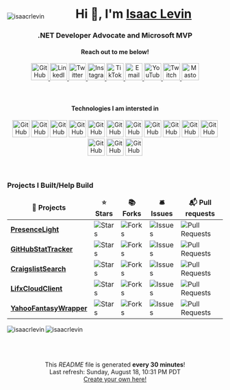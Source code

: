 <div align="center">
  <p style="float:left" align="left">
    <img src="https://komarev.com/ghpvc/?username=isaacrlevin" alt="isaacrlevin" />
  </p>
  <h1>
    Hi 👋, I'm <a href="https://www.isaaclevin.com" rel="me noopener noreffer" target="_blank">Isaac Levin</a>
  </h1>
  <h3>
    .NET Developer Advocate and Microsoft MVP
    </h3>
</div>
<div align="center">
  <h4>Reach out to me below!</h4>
  <a href="https://github.com/isaacrlevin" target="_blank" rel="me noopener noreffer">
    <img height="40" width="40" alt="GitHub" src="https://cdn.simpleicons.org/github/_/white">
  </a>
  <a href="https://linkedin.com/in/isaacrobinlevin" target="_blank" rel="me noopener noreffer">
    <img height="40" width="40" alt="LinkedIn" src="https://cdn.simpleicons.org/linkedin/_/white">
  </a>
  <a href="https://twitter.com/isaacrlevin" target="_blank" rel="me noopener noreffer">
    <img height="40" width="40" alt="Twitter" src="https://cdn.simpleicons.org/twitter/_/white">
  </a>
  <a href="https://www.instagram.com/isaacrlevin/" target="_blank" rel="me noopener noreffer">
    <img height="40" width="40" alt="Instagram" src="https://cdn.simpleicons.org/instagram/_/white">
  </a>
  <a href="https://www.tiktok.com/@isaacrlevin/" target="_blank" rel="me noopener noreffer">
    <img height="40" width="40" alt="TikTok" src="https://cdn.simpleicons.org/tiktok/_/white">
  </a>
  <a href="mailto:isaac@isaaclevin.com" rel="me noopener noreffer">
    <img height="40" width="40" alt="Email" src="https://cdn.simpleicons.org/maildotru/_/white">
  </a>
  <a href="https://www.youtube.com/@isaacrlevin" rel="me noopener noreffer" target="_blank">    
    <img height="40" width="40" alt="YouTube" src="https://cdn.simpleicons.org/youtube/_/white">
  </a>
  <a href="https://www.twitch.tv/isaacrlevin" rel="me noopener noreffer" target="_blank">    
    <img height="40" width="40" alt="Twitch" src="https://cdn.simpleicons.org/twitch/_/white">
  </a>
  <a href="https://fosstodon.org/@isaacrlevin" rel="me noopener noreffer" target="_blank">    
    <img height="40" width="40" alt="Mastodon" src="https://cdn.simpleicons.org/mastodon/_/white">
  </a>
</div>
<br /><br />
<div align="center">
  <h4>Technologies I am intersted in</h4>  
    <img height="40" width="40" alt="GitHub" src="https://cdn.simpleicons.org/dotnet/_/white">
    <img height="40" width="40" alt="GitHub" src="https://cdn.simpleicons.org/csharp/_/white">
    <img height="40" width="40" alt="GitHub" src="https://cdn.simpleicons.org/git/_/white">
    <img height="40" width="40" alt="GitHub" src="https://cdn.simpleicons.org/gnubash/_/white">
    <img height="40" width="40" alt="GitHub" src="https://cdn.simpleicons.org/docker/_/white">
    <img height="40" width="40" alt="GitHub" src="https://cdn.simpleicons.org/kubernetes/_/white">
    <img height="40" width="40" alt="GitHub" src="https://cdn.simpleicons.org/html5/_/white">
    <img height="40" width="40" alt="GitHub" src="https://cdn.simpleicons.org/bootstrap/_/white">
    <img height="40" width="40" alt="GitHub" src="https://cdn.simpleicons.org/javascript/_/white">
    <img height="40" width="40" alt="GitHub" src="https://cdn.simpleicons.org/nodedotjs/_/white">
    <img height="40" width="40" alt="GitHub" src="https://cdn.simpleicons.org/typescript/_/white">
    <img height="40" width="40" alt="GitHub" src="https://cdn.simpleicons.org/vuedotjs/_/white">
    <img height="40" width="40" alt="GitHub" src="https://cdn.simpleicons.org/angular/_/white">
    <img height="40" width="40" alt="GitHub" src="https://cdn.simpleicons.org/python/_/white">
</div>
<br /><br />

<h3>Projects I Built/Help Build</h3>
<table>
  <thead align="center">
    <tr border: none;>
      <td><b>🎁 Projects</b></td>
      <td><b>⭐ Stars</b></td>
      <td><b>📚 Forks</b></td>
      <td><b>🛎 Issues</b></td>
      <td><b>📬 Pull requests</b></td>
    </tr>
  </thead>
  <tbody>
    <tr>
	  <td><a href="https://github.com/isaacrlevin/presencelight"><b>PresenceLight</b></a></td>
      <td><img alt="Stars" src="https://img.shields.io/github/stars/isaacrlevin/presencelight?style=flat-square&labelColor=343b41"/></td>
      <td><img alt="Forks" src="https://img.shields.io/github/forks/isaacrlevin/presencelight?style=flat-square&labelColor=343b41"/></td>
      <td><img alt="Issues" src="https://img.shields.io/github/issues/isaacrlevin/presencelight?style=flat-square&labelColor=343b41"/></td>
      <td><img alt="Pull Requests" src="https://img.shields.io/github/issues-pr/isaacrlevin/presencelight?style=flat-square&labelColor=343b41"/></td>
    </tr>
	  <tr>
	  <td><a href="https://github.com/isaacrlevin/GitHubStatTracker"><b>GitHubStatTracker</b></a></td>
      <td><img alt="Stars" src="https://img.shields.io/github/stars/isaacrlevin/GitHubStatTracker?style=flat-square&labelColor=343b41"/></td>
      <td><img alt="Forks" src="https://img.shields.io/github/forks/isaacrlevin/GitHubStatTracker?style=flat-square&labelColor=343b41"/></td>
      <td><img alt="Issues" src="https://img.shields.io/github/issues/isaacrlevin/GitHubStatTracker?style=flat-square&labelColor=343b41"/></td>
      <td><img alt="Pull Requests" src="https://img.shields.io/github/issues-pr/isaacrlevin/GitHubStatTracker?style=flat-square&labelColor=343b41"/></td>
    </tr>
		<tr>
			<td><a href="https://github.com/isaacrlevin/CraigslistSearch"><b>CraigslistSearch</b></a></td>
      <td><img alt="Stars" src="https://img.shields.io/github/stars/isaacrlevin/CraigslistSearch?style=flat-square&labelColor=343b41"/></td>
      <td><img alt="Forks" src="https://img.shields.io/github/forks/isaacrlevin/CraigslistSearch?style=flat-square&labelColor=343b41"/></td>
      <td><img alt="Issues" src="https://img.shields.io/github/issues/isaacrlevin/CraigslistSearch?style=flat-square&labelColor=343b41"/></td>
      <td><img alt="Pull Requests" src="https://img.shields.io/github/issues-pr/isaacrlevin/CraigslistSearch?style=flat-square&labelColor=343b41"/></td>
    </tr>
    		<tr>
			<td><a href="https://github.com/isaacrlevin/LifxCloudClient"><b>LifxCloudClient</b></a></td>
      <td><img alt="Stars" src="https://img.shields.io/github/stars/isaacrlevin/LifxCloudClient?style=flat-square&labelColor=343b41"/></td>
      <td><img alt="Forks" src="https://img.shields.io/github/forks/isaacrlevin/LifxCloudClient?style=flat-square&labelColor=343b41"/></td>
      <td><img alt="Issues" src="https://img.shields.io/github/issues/isaacrlevin/LifxCloudClient?style=flat-square&labelColor=343b41"/></td>
      <td><img alt="Pull Requests" src="https://img.shields.io/github/issues-pr/isaacrlevin/LifxCloudClient?style=flat-square&labelColor=343b41"/></td>
    </tr>
        		<tr>
			<td><a href="https://github.com/isaacrlevin/YahooFantasyWrapper"><b>YahooFantasyWrapper</b></a></td>
      <td><img alt="Stars" src="https://img.shields.io/github/stars/isaacrlevin/YahooFantasyWrapper?style=flat-square&labelColor=343b41"/></td>
      <td><img alt="Forks" src="https://img.shields.io/github/forks/isaacrlevin/YahooFantasyWrapper?style=flat-square&labelColor=343b41"/></td>
      <td><img alt="Issues" src="https://img.shields.io/github/issues/isaacrlevin/YahooFantasyWrapper?style=flat-square&labelColor=343b41"/></td>
      <td><img alt="Pull Requests" src="https://img.shields.io/github/issues-pr/isaacrlevin/YahooFantasyWrapper?style=flat-square&labelColor=343b41"/></td>
    </tr>
  </tbody>
</table>

<div align="center">

<img align="left" src="https://github-readme-stats.vercel.app/api/top-langs/?username=isaacrlevin" alt="isaacrlevin" />


<img align="left" src="https://github-readme-stats.vercel.app/api?username=isaacrlevin&show_icons=true" alt="isaacrlevin" />


</div>
<br /><br />
<br /><br />
<p align="center">This <i>README</i> file is generated <b>every 30 minutes</b>!</br>Last refresh: Sunday, August 18, 10:31 PM PDT<br /><a href="https://medium.com/@th.guibert/how-to-create-a-self-updating-readme-md-for-your-github-profile-f8b05744ca91">Create your own here!</a></p>
